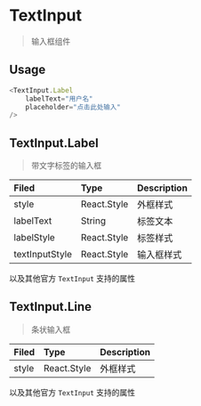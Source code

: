 # TextInput
>输入框组件

## Usage
```javascript
<TextInput.Label
    labelText="用户名"
    placeholder="点击此处输入"
/>
```

## TextInput.Label
>带文字标签的输入框

Filed          | Type        | Description
:--------------|:------------|:-----------
style          | React.Style | 外框样式
labelText      | String      | 标签文本
labelStyle     | React.Style | 标签样式
textInputStyle | React.Style | 输入框样式

以及其他官方 `TextInput` 支持的属性

## TextInput.Line
> 条状输入框

Filed          | Type        | Description
:--------------|:------------|:-----------
style          | React.Style | 外框样式

以及其他官方 `TextInput` 支持的属性
